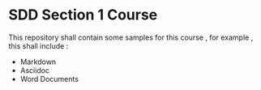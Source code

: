 # SDD Section 1 Course
This repository shall contain some samples for this course , for example , this shall include :
- Markdown
- Asciidoc
- Word Documents
